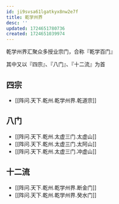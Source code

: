 ```yaml
---
id: ji9svsa61lgatkyx8nw2e7f
title: 乾学州界
desc: ''
updated: 1724651780736
created: 1724651039974
---
```


乾学州界汇聚众多授业宗门，合称『乾学百门』

其中又以『四宗』、『八门』、『十二流』为首

## 四宗

- [[阵问.天下.乾州.乾学州界.乾道宗]]

## 八门

- [[阵问.天下.乾州.太虚三门.太虚山]]
- [[阵问.天下.乾州.太虚三门.太阿山]]
- [[阵问.天下.乾州.太虚三门.冲虚山]]

## 十二流

- [[阵问.天下.乾州.乾学州界.断金门]]
- [[阵问.天下.乾州.乾学州界.癸水门]]
